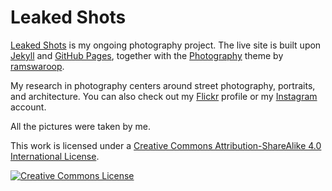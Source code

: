 # Leaked Shots

[Leaked Shots](https://robertoreale.me/leakedshots) is my ongoing photography project. The live site is built upon [Jekyll](https://jekyllrb.com/) and [GitHub Pages](https://pages.github.com/), together with the [Photography](https://github.com/ramswaroop/photography) theme by [ramswaroop](https://github.com/ramswaroop).

My research in photography centers around street photography, portraits, and architecture. You can also check out my [Flickr](https://www.flickr.com/people/roberto_reale) profile or my [Instagram](https://www.instagram.com/leakedshots) account.
 
All the pictures were taken by me.

This work is licensed under a <a rel="license" href="http://creativecommons.org/licenses/by-sa/4.0/">Creative Commons Attribution-ShareAlike 4.0 International License</a>.

<a rel="license" href="http://creativecommons.org/licenses/by-sa/4.0/"><img alt="Creative Commons License" style="border-width:0" src="https://i.creativecommons.org/l/by-sa/4.0/88x31.png" /></a>
